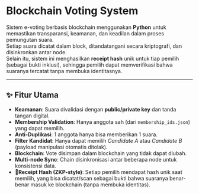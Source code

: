 # Blockchain Voting System

Sistem e-voting berbasis blockchain menggunakan **Python** untuk memastikan transparansi, keamanan, dan keadilan dalam proses pemungutan suara.  
Setiap suara dicatat dalam block, ditandatangani secara kriptografi, dan disinkronkan antar node.  
Selain itu, sistem ini menghasilkan **receipt hash** unik untuk tiap pemilih (sebagai bukti inklusi), sehingga pemilih dapat memverifikasi bahwa suaranya tercatat tanpa membuka identitasnya.

---

## ✨ Fitur Utama
- **Keamanan**: Suara divalidasi dengan **public/private key** dan tanda tangan digital.  
- **Membership Validation**: Hanya anggota sah (dari `membership_ids.json`) yang dapat memilih.  
- **Anti-Duplikasi**: 1 anggota hanya bisa memberikan 1 suara.  
- **Filter Kandidat**: Hanya dapat memilih *Candidate A* atau *Candidate B* (payload manipulasi otomatis ditolak).  
- **Blockchain**: Vote disimpan dalam blockchain yang tidak dapat diubah.  
- **Multi-node Sync**: Chain disinkronisasi antar beberapa node untuk konsistensi data.  
- 🧾**Receipt Hash (ZKP-style)**: Setiap pemilih mendapat hash unik saat memilih, yang bisa dicatat/scan sebagai bukti bahwa suaranya benar-benar masuk ke blockchain (tanpa membuka identitas).  
